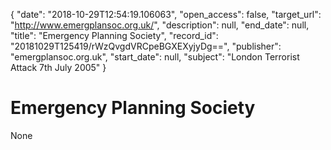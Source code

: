 {
  "date": "2018-10-29T12:54:19.106063", 
  "open_access": false, 
  "target_url": "http://www.emergplansoc.org.uk/", 
  "description": null, 
  "end_date": null, 
  "title": "Emergency Planning Society", 
  "record_id": "20181029T125419/rWzQvgdVRCpeBGXEXyjyDg==", 
  "publisher": "emergplansoc.org.uk", 
  "start_date": null, 
  "subject": "London Terrorist Attack 7th July 2005"
}

# Emergency Planning Society

None